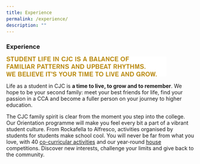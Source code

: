 ```yaml
---
title: Experience
permalink: /experience/
description: ""
---
```

### **Experience**

<img src="/images/Experience1.jpg" style="width:85%">

Life as a student in CJC is **a time to live, to grow and to remember**. We hope to be your second family: meet your best friends for life, find your passion in a CCA and become a fuller person on your journey to higher education.

The CJC family spirit is clear from the moment you step into the college. Our Orientation programme will make you feel every bit a part of a vibrant student culture. From Rockafella to Alfresco, activities organised by students for students make school cool. You will never be far from what you love, with 40 [co-curricular activities](https://moe-cjc-staging.netlify.app/experience/ccas/) and our year-round [house](https://moe-cjc-staging.netlify.app/experience/cjc-houses/) competitions. Discover new interests, challenge your limits and give back to the community.
